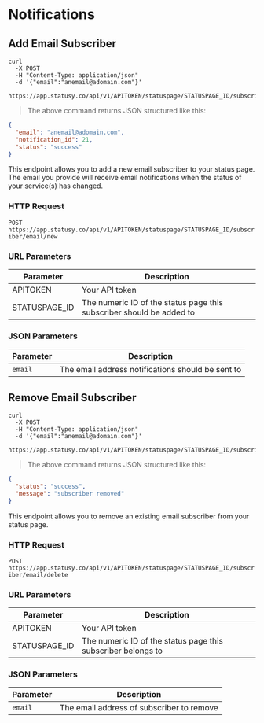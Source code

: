 # Notifications

## Add Email Subscriber

```
curl
  -X POST
  -H "Content-Type: application/json"
  -d '{"email":"anemail@adomain.com"}'
  https://app.statusy.co/api/v1/APITOKEN/statuspage/STATUSPAGE_ID/subscriber/email/new
```

> The above command returns JSON structured like this:

```json
{
  "email": "anemail@adomain.com",
  "notification_id": 21,
  "status": "success"
}
```

This endpoint allows you to add a new email subscriber to your status page. The email you provide will receive email notifications when the status of your service(s) has changed.

### HTTP Request

`POST https://app.statusy.co/api/v1/APITOKEN/statuspage/STATUSPAGE_ID/subscriber/email/new`

### URL Parameters

Parameter | Description
--------- | -----------
APITOKEN | Your API token
STATUSPAGE_ID | The numeric ID of the status page this subscriber should be added to

### JSON Parameters

Parameter | Description
--------- | -----------
`email` | The email address notifications should be sent to

## Remove Email Subscriber

```
curl
  -X POST
  -H "Content-Type: application/json"
  -d '{"email":"anemail@adomain.com"}'
  https://app.statusy.co/api/v1/APITOKEN/statuspage/STATUSPAGE_ID/subscriber/email/delete
```

> The above command returns JSON structured like this:

```json
{
  "status": "success",
  "message": "subscriber removed"
}
```

This endpoint allows you to remove an existing email subscriber from your status page.

### HTTP Request

`POST https://app.statusy.co/api/v1/APITOKEN/statuspage/STATUSPAGE_ID/subscriber/email/delete`

### URL Parameters

Parameter | Description
--------- | -----------
APITOKEN | Your API token
STATUSPAGE_ID | The numeric ID of the status page this subscriber belongs to

### JSON Parameters

Parameter | Description
--------- | -----------
`email` | The email address of subscriber to remove
